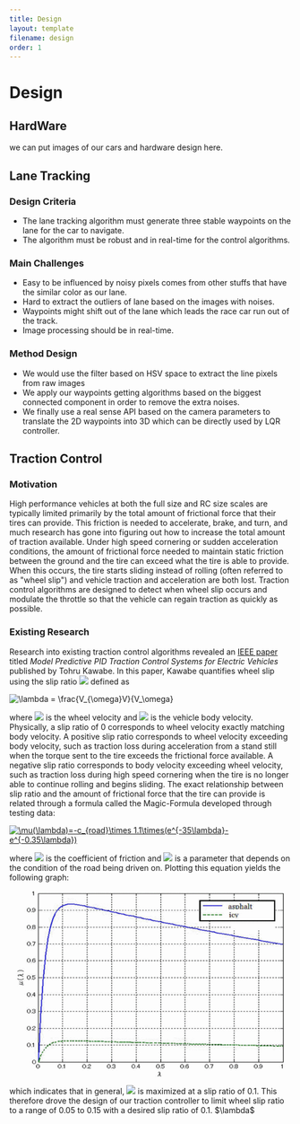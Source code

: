 ```yaml
---
title: Design
layout: template
filename: design
order: 1
--- 
```


# Design
## HardWare
we can put images of our cars and hardware design here.


## Lane Tracking

### Design Criteria
  - The lane tracking algorithm must generate three stable waypoints on the lane for the car to navigate.
  - The algorithm must be robust and in real-time for the control algorithms.

### Main Challenges
  - Easy to be influenced by noisy pixels comes from other stuffs that have the similar color  as our lane.
  - Hard to extract the outliers of lane based on the images with noises.
  - Waypoints might shift out of the lane which leads the race car run out of the track.
  - Image processing should be in real-time.

### Method Design
  - We would use the filter based on HSV space to extract the line pixels from raw images
  - We apply our waypoints getting algorithms based on the biggest connected component in order to remove the extra noises.
  - We finally use a real sense API based on the camera parameters to translate the 2D waypoints into 3D which can be directly used by LQR controller.


## Traction Control

### Motivation
High performance vehicles at both the full size and RC size scales are typically limited primarily by the total amount of frictional force that their tires can provide. This friction is needed to accelerate, brake, and turn, and much research has gone into figuring out how to increase the total amount of traction available. Under high speed cornering or sudden acceleration conditions, the amount of frictional force needed to maintain static friction between the ground and the tire can exceed what the tire is able to provide. When this occurs, the tire starts sliding instead of rolling (often referred to as "wheel slip") and vehicle traction and acceleration are both lost. Traction control algorithms are designed to detect when wheel slip occurs and modulate the throttle so that the vehicle can regain traction as quickly as possible.

### Existing Research
Research into existing traction control algorithms revealed an [IEEE paper](https://ieeexplore-ieee-org.libproxy.berkeley.edu/document/6402343) titled *Model Predictive PID Traction Control Systems for Electric Vehicles* published by Tohru Kawabe. In this paper, Kawabe quantifies wheel slip using the slip ratio <img src="https://render.githubusercontent.com/render/math?math=\lambda"> defined as
<p><img src="https://latex.codecogs.com/gif.latex?\fn_phv&space;\lambda&space;=&space;\frac{V_{\omega}V}{V_\omega}" title="\lambda = \frac{V_{\omega}V}{V_\omega}" style="display:block; margin: 0 auto" /></p>
where <img src="https://render.githubusercontent.com/render/math?math=V_{\omega}"> is the wheel velocity and <img src="https://render.githubusercontent.com/render/math?math=V"> is the vehicle body velocity. Physically, a slip ratio of 0 corresponds to wheel velocity exactly matching body velocity. A positive slip ratio corresponds to wheel velocity exceeding body velocity, such as traction loss during acceleration from a stand still when the torque sent to the tire exceeds the frictional force available. A negative slip ratio corresponds to body velocity exceeding wheel velocity, such as traction loss during high speed cornering when the tire is no longer able to continue rolling and begins sliding.
The exact relationship between slip ratio and the amount of frictional force that the tire can provide is related through a formula called the Magic-Formula developed through testing data:
<p><a href="https://www.codecogs.com/eqnedit.php?latex=\mu(\lambda)=-c_{road}\times&space;1.1\times(e^{-35\lambda}-e^{-0.35\lambda})" target="_blank"><img src="https://latex.codecogs.com/gif.latex?\mu(\lambda)=-c_{road}\times&space;1.1\times(e^{-35\lambda}-e^{-0.35\lambda})" title="\mu(\lambda)=-c_{road}\times 1.1\times(e^{-35\lambda}-e^{-0.35\lambda})" /></a> </p>
where <img src="https://render.githubusercontent.com/render/math?math=\mu"> is the coefficient of friction and <img src="https://render.githubusercontent.com/render/math?math=c_{road}"> is a parameter that depends on the condition of the road being driven on.
Plotting this equation yields the following graph:
<p><img src="images/magicformula.gif" width="480" height="auto" style="display:block; margin: 0 auto" ></p>
which indicates that in general, <img src="https://render.githubusercontent.com/render/math?math=V_{\lambda}"> is maximized at a slip ratio of 0.1. This therefore drove the design of our traction controller to limit wheel slip ratio to a range of 0.05 to 0.15 with a desired slip ratio of 0.1. 
$\lambda$ 
